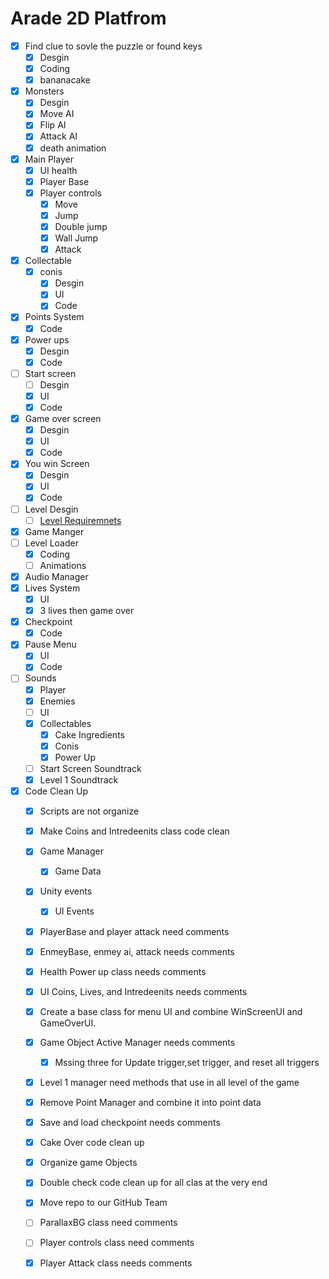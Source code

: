 
# Arade 2D Platfrom
- [x] Find clue to sovle the puzzle or found keys
	- [x] Desgin 
	- [x] Coding
	- [x] bananacake
- [x] Monsters
	- [x] Desgin
	- [x] Move AI
	- [x] Flip AI
	- [x] Attack AI 
	- [x] death animation 	
- [x] Main Player 
	- [x] UI health
	- [x] Player Base
	- [x] Player controls
		- [x] Move
		- [x] Jump
		- [x] Double jump
		- [x] Wall Jump
		- [x] Attack 	
- [x] Collectable
	- [x] conis
		- [x] Desgin
		- [x] UI
		- [x] Code 
- [x] Points System
	- [x] Code
- [x] Power ups
	- [x] Desgin
	- [x] Code
- [ ] Start screen
   - [ ] Desgin
   - [x] UI
   - [x] Code
- [x] Game over screen
   - [x] Desgin
   - [x] UI
   - [x] Code
- [x] You win Screen
   - [x] Desgin
   - [x] UI
   - [x] Code
- [ ] Level Desgin
	- [ ] 	[Level Requiremnets](https://github.com/DangerousDaniel/Arcade2DCookingPlatformer/blob/Benjamin/levelDesignReq.md)
- [x] Game Manger
- [ ] Level Loader
	- [x] Coding
	- [ ] Animations
- [x] Audio Manager
- [x] Lives System
	- [x] UI
	- [x] 3 lives then game over
- [x] Checkpoint
	- [x] Code
- [x] Pause Menu
	- [x] UI
	- [x] Code
- [ ] Sounds
	- [x] Player
	- [x] Enemies
	- [ ] UI
	- [x] Collectables
		- [x] Cake Ingredients
		- [x] Conis
		- [x] Power Up
	- [ ] Start Screen Soundtrack
	- [x] Level 1 Soundtrack
	
- [x] Code Clean Up
	- [x] Scripts are not organize
	- [x] Make Coins and Intredeenits class code clean
	- [x] Game Manager
		- [x] Game Data
	- [x] Unity events
		- [x] UI Events
	- [x] PlayerBase and player attack need comments 
	- [x] EnmeyBase, enmey ai, attack needs comments 
	- [x] Health Power up class needs comments
	- [x] UI Coins, Lives, and Intredeenits needs comments
	- [x] Create a base class for menu UI and combine WinScreenUI and GameOverUI.

	- [x] Game Object Active Manager needs comments
		- [x] Mssing three for Update trigger,set trigger, and reset all triggers
	- [x] Level 1 manager need methods that use in all level of the game
	- [x] Remove Point Manager and combine it into point data
	- [x] Save and load checkpoint needs comments
	- [x] Cake Over code clean up 
	- [x] Organize game Objects
	- [x] Double check code clean up for all clas at the very end
	- [x] Move repo to our GitHub Team
	- [ ] ParallaxBG class need comments
	- [ ] Player controls class need comments
	- [x] Player Attack class needs comments


	
	

	
	
	
